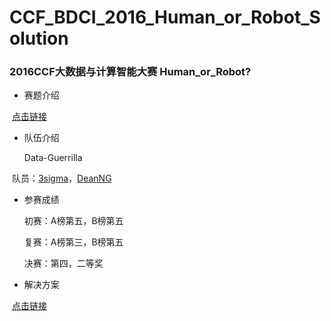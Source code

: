 # CCF_BDCI_2016_Human_or_Robot_Solution
### 2016CCF大数据与计算智能大赛 Human_or_Robot? 
* 赛题介绍

  [点击链接](http://www.datafountain.cn/#/competitions/236/intro)

* 队伍介绍
  
  Data-Guerrilla

  队员：[3sigma](https://github.com/mosaic92)，[DeanNG](https://github.com/DeanNg)

* 参赛成绩 

  初赛：A榜第五，B榜第五

  复赛：A榜第三，B榜第五

  决赛：第四，二等奖

* 解决方案
  
  [点击链接](https://github.com/mosaic92/CCF_BDCI_2016_Human_or_Robot_Solution/blob/master/Solution_doc.pdf)
